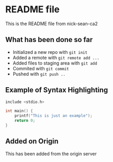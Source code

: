 # README file
This is the README file from nick-sean-ca2

## What has been done so far
* Initialized a new repo with `git init`
* Added a remote with `git remote add ...`
* Added files to staging area with `git add`
* Commited with `git commit`
* Pushed with `git push ..`

## Example of Syntax Highlighting
```c
include <stdio.h>

int main() {
	printf("This is just an example");
	return 0;
} 
```

## Added on Origin
This has been added from the origin server
